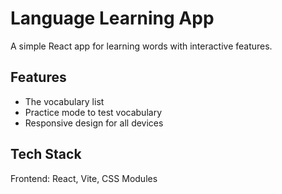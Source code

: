 # Language Learning App

A simple React app for learning words with interactive features.

## Features

-   The vocabulary list
-   Practice mode to test vocabulary
-   Responsive design for all devices

## Tech Stack

Frontend: React, Vite, CSS Modules
